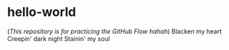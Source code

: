 # hello-world
(*This repository is for practicing the GitHub Flow hahah*)
Blacken my heart
Creepin' dark night
Stainin' my soul
